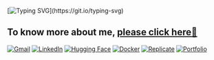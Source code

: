 
[![Typing SVG](https://readme-typing-svg.herokuapp.com?font=Roboto&weight=700&size=32&pause=500&color=3AAFA9&vCenter=true&width=435&lines=Hello+There!+I'm+Parag+Ekbote.;Open-Source+Contributor.)](https://git.io/typing-svg)

## **To know more about me**, [please click here🌠](https://paragekbote.github.io/)

[![Gmail](https://img.shields.io/badge/Gmail-D14836?style=for-the-badge&logo=gmail&logoColor=white)](mailto:23150020.dypsst@dpu.edu.in)
[![LinkedIn](https://img.shields.io/badge/LinkedIn-%230A66C2.svg?style=for-the-badge&logo=linkedin&logoColor=white)](https://www.linkedin.com/in/parag-ekbote/)
[![Hugging Face](https://img.shields.io/badge/Hugging%20Face-%23FFD21E.svg?style=for-the-badge&logo=huggingface&logoColor=black)](https://huggingface.co/AINovice2005)
[![Docker](https://img.shields.io/badge/Docker-%232496ED.svg?style=for-the-badge&logo=docker&logoColor=white)](https://hub.docker.com/u/paragekbote)
[![Replicate](https://img.shields.io/badge/Replicate-%23000000.svg?style=for-the-badge&logo=replicate&logoColor=white)](https://replicate.com/paragekbote)
[![Portfolio](https://img.shields.io/badge/Portfolio-%23D47A00?style=for-the-badge&logo=windowsterminal&logoColor=white)](https://paragekbote.github.io/)





